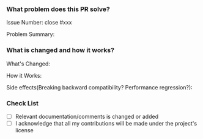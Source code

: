 <!-- Thank you for contributing to curve! -->

### What problem does this PR solve?

Issue Number: close #xxx <!-- REMOVE this line if no issue to close -->

Problem Summary:

### What is changed and how it works?

What's Changed:

How it Works:

Side effects(Breaking backward compatibility? Performance regression?): 

### Check List

- [ ] Relevant documentation/comments is changed or added
- [ ] I acknowledge that all my contributions will be made under the project's license
